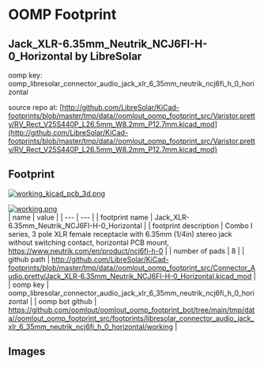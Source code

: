 # OOMP Footprint  
## Jack_XLR-6.35mm_Neutrik_NCJ6FI-H-0_Horizontal  by LibreSolar  
  
oomp key: oomp_libresolar_connector_audio_jack_xlr_6_35mm_neutrik_ncj6fi_h_0_horizontal  
  
source repo at: [http://github.com/LibreSolar/KiCad-footprints/blob/master/tmp/data//oomlout_oomp_footprint_src/Varistor.pretty/RV_Rect_V25S440P_L26.5mm_W8.2mm_P12.7mm.kicad_mod](http://github.com/LibreSolar/KiCad-footprints/blob/master/tmp/data//oomlout_oomp_footprint_src/Varistor.pretty/RV_Rect_V25S440P_L26.5mm_W8.2mm_P12.7mm.kicad_mod)  
## Footprint  
  
[![working_kicad_pcb_3d.png](working_kicad_pcb_3d_600.png)](working_kicad_pcb_3d.png)  
  
[![working.png](working_600.png)](working.png)  
| name | value | 
| --- | --- | 
| footprint name | Jack_XLR-6.35mm_Neutrik_NCJ6FI-H-0_Horizontal | 
| footprint description | Combo I series, 3 pole XLR female receptacle with 6.35mm (1/4in) stereo jack without switching contact, horizontal PCB mount, https://www.neutrik.com/en/product/ncj6fi-h-0 | 
| number of pads | 8 | 
| github path | http://github.com/LibreSolar/KiCad-footprints/blob/master/tmp/data//oomlout_oomp_footprint_src/Connector_Audio.pretty/Jack_XLR-6.35mm_Neutrik_NCJ6FI-H-0_Horizontal.kicad_mod | 
| oomp key | oomp_libresolar_connector_audio_jack_xlr_6_35mm_neutrik_ncj6fi_h_0_horizontal | 
| oomp bot github | https://github.com/oomlout/oomlout_oomp_footprint_bot/tree/main/tmp/data//oomlout_oomp_footprint_src/footprints/libresolar_connector_audio_jack_xlr_6_35mm_neutrik_ncj6fi_h_0_horizontal/working | 
## Images  
